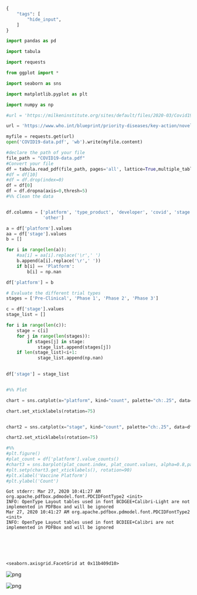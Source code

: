 ```python
{
    "tags": [
        "hide_input",
    ]
}

import pandas as pd

import tabula

import requests

from ggplot import *

import seaborn as sns

import matplotlib.pyplot as plt

import numpy as np

#url = 'https://milkeninstitute.org/sites/default/files/2020-03/Covid19-Tracker-3-36-20-FINAL.pdf'

url = 'https://www.who.int/blueprint/priority-diseases/key-action/novel-coronavirus-landscape-ncov.pdf?ua=1'

myfile = requests.get(url)
open('COVID19-data.pdf', 'wb').write(myfile.content)

#declare the path of your file
file_path = "COVID19-data.pdf"
#Convert your file
df = tabula.read_pdf(file_path, pages='all', lattice=True,multiple_tables=False)
#df = df[10]
#df = df.drop(index=0)
df = df[0]
df = df.dropna(axis=0,thresh=5)
#%% Clean the data


df.columns = ['platform', 'type_product', 'developer', 'covid', 'stage',
              'other']

a = df['platform'].values
aa = df['stage'].values
b = []

for i in range(len(a)):
    #aa[i] = aa[i].replace('\r',' ')
    b.append(a[i].replace('\r',' '))
    if b[i] == 'Platform':
        b[i] = np.nan

df['platform'] = b

# Evaluate the different trial types
stages = ['Pre-Clinical', 'Phase 1', 'Phase 2', 'Phase 3']

c = df['stage'].values
stage_list = []

for i in range(len(c)):
    stage = c[i]
    for j in range(len(stages)):
        if stages[j] in stage:
            stage_list.append(stages[j])
    if len(stage_list)<i+1:
            stage_list.append(np.nan)
    

df['stage'] = stage_list


#%% Plot

chart = sns.catplot(x="platform", kind="count", palette="ch:.25", data=df);

chart.set_xticklabels(rotation=75)


chart2 = sns.catplot(x="stage", kind="count", palette="ch:.25", data=df);

chart2.set_xticklabels(rotation=75)

#%%
#plt.figure()
#plat_count = df['platform'].value_counts()
#chart3 = sns.barplot(plat_count.index, plat_count.values, alpha=0.8,palette="ch:.25")
#plt.setp(chart3.get_xticklabels(), rotation=90)
#plt.xlabel('Vaccine Platform')
#plt.ylabel('Count')
```

    Got stderr: Mar 27, 2020 10:41:27 AM org.apache.pdfbox.pdmodel.font.PDCIDFontType2 <init>
    INFO: OpenType Layout tables used in font BCDGEE+Calibri-Light are not implemented in PDFBox and will be ignored
    Mar 27, 2020 10:41:27 AM org.apache.pdfbox.pdmodel.font.PDCIDFontType2 <init>
    INFO: OpenType Layout tables used in font BCDIEE+Calibri are not implemented in PDFBox and will be ignored
    





    <seaborn.axisgrid.FacetGrid at 0x11b409d10>




![png](Index_files/Index_0_2.png)



![png](Index_files/Index_0_3.png)



```python

```

